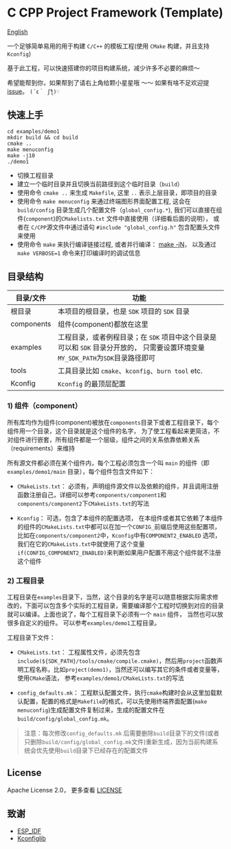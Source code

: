C CPP Project Framework (Template)
===================

[English](./README.md)

一个足够简单易用的用于构建 `C/C++` 的模板工程(使用 `CMake` 构建，并且支持 `Kconfig`)

基于此工程，可以快速搭建你的项目构建系统，减少许多不必要的麻烦～

希望能帮到你，如果帮到了请右上角给颗小星星哦  ～～ 如果有啥不足欢迎提 [issue](https://github.com/Neutree/c_cpp_project_framework/issues/new)。  `(´ε｀ ʃƪ)♡`



## 快速上手

```
cd examples/demo1
mkdir build && cd build
cmake ..
make menuconfig
make -j10
./demo1
```

* 切换工程目录
* 建立一个临时目录并且切换当前路径到这个临时目录（`build`）
* 使用命令 `cmake ..` 来生成 `Makefile`, 这里 `..` 表示上层目录，即项目的目录
* 使用命令 `make menuconfig` 来通过终端图形界面配置工程, 这会在 `build/config` 目录生成几个配置文件（`global_config.*`), 我们可以直接在组件(`component`)的`CMakelists.txt` 文件中直接使用（详细看后面的说明）， 或者在 `C/CPP`源文件中通过语句 `#include "global_config.h"` 包含配置头文件来使用
* 使用命令 `make` 来执行编译链接过程, 或者并行编译： [make -jN](http://www.gnu.org/software/make/manual/make.html#Parallel)， 以及通过 `make VERBOSE=1` 命令来打印编译时的调试信息

## 目录结构

| 目录/文件       | 功能 |
| -------------- | -------- |
| 根目录          | 本项目的根目录，也是 `SDK` 项目的 `SDK` 目录|
| components     | 组件(component)都放在这里 |
| examples       | 工程目录，或者例程目录；在 `SDK` 项目中这个目录是可以和 `SDK` 目录分开放的， 只需要设置环境变量`MY_SDK_PATH`为`SDK`目录路径即可 |
| tools          | 工具目录比如 `cmake`、`kconfig`、`burn tool` etc. |
| Kconfig        | `Kconfig` 的最顶层配置 |

### 1) 组件（component）

所有库均作为组件(component)被放在`components`目录下或者工程目录下，每个组件用一个目录，这个目录就是这个组件的名字， 为了使工程看起来更简洁，不对组件进行嵌套，所有组件都是一个层级，组件之间的关系依靠依赖关系（requirements）来维持

所有源文件都必须在某个组件内，每个工程必须包含一个叫 `main` 的组件（即`examples/demo1/main` 目录），每个组件包含文件如下：

* `CMakeLists.txt`： 必须有，声明组件源文件以及依赖的组件，并且调用注册函数注册自己，详细可以参考`components/component1`和`components/component2`下`CMakeLists.txt`的写法

* `Kconfig`： 可选，包含了本组件的配置选项， 在本组件或者其它依赖了本组件的组件的`CMakeLists.txt`中都可以在加一个`CONFIG_`前缀后使用这些配置项，比如在`components/component2`中，`Kconfig`中有`COMPONENT2_ENABLED` 选项，我们在它的`CMakeLists.txt`中就使用了这个变量`if(CONFIG_COMPONENT2_ENABLED)`来判断如果用户配置不用这个组件就不注册这个组件

### 2) 工程目录

工程目录在`examples`目录下，当然，这个目录的名字是可以随意根据实际需求修改的，下面可以包含多个实际的工程目录，需要编译那个工程时切换到对应的目录就可以编译。上面也说了，每个工程目录下必须有一个 `main` 组件， 当然也可以放很多自定义的组件。 可以参考`examples/demo1`工程目录。

工程目录下文件：

* `CMakeLists.txt`： 工程属性文件，必须先包含`include(${SDK_PATH}/tools/cmake/compile.cmake)`，然后用`project`函数声明工程名称，比如`project(demo1)`，当然还可以编写其它的条件或者变量等，使用`CMake`语法， 参考`examples/demo1/CMakeLists.txt`的写法

* `config_defaults.mk`： 工程默认配置文件，执行`cmake`构建时会从这里加载默认配置，配置的格式是`Makefile`的格式，可以先使用终端界面配置(`make menuconfig`)生成配置文件复制过来，生成的配置文件在`build/config/global_config.mk`。
> 注意：每次修改`config_defaults.mk` 后需要删除`build`目录下的文件(或者只删除`build/config/global_config.mk`文件)重新生成，因为当前构建系统会优先使用`build`目录下已经存在的配置文件




## License

Apache License 2.0， 更多查看 [LICENSE](./LICENSE)


## 致谢

* [ESP_IDF](https://github.com/espressif/esp-idf)
* [Kconfiglib](https://github.com/ulfalizer/Kconfiglib)



